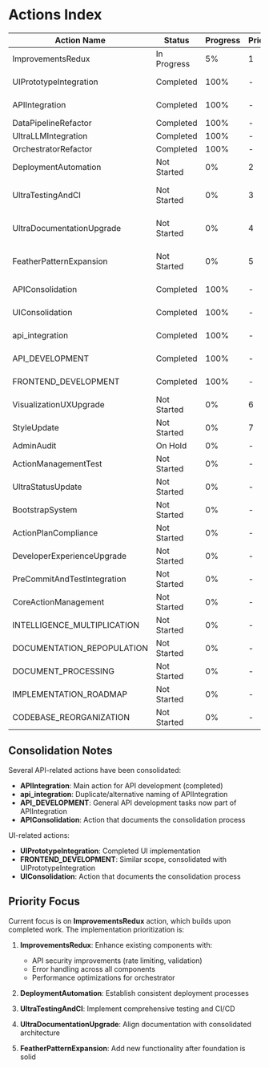# Actions Index

| Action Name | Status      | Progress | Priority | Notes |
|-------------|-------------|----------|----------|-------|
| ImprovementsRedux | In Progress | 5% | 1 | Current active development |
| UIPrototypeIntegration | Completed | 100% | - | UI implementation completed |
| APIIntegration | Completed | 100% | - | Core API endpoints implemented |
| DataPipelineRefactor | Completed | 100% | - | |
| UltraLLMIntegration | Completed | 100% | - | |
| OrchestratorRefactor | Completed | 100% | - | |
| DeploymentAutomation | Not Started | 0% | 2 | Next priority after ImprovementsRedux |
| UltraTestingAndCI | Not Started | 0% | 3 | Will complement deployment automation |
| UltraDocumentationUpgrade | Not Started | 0% | 4 | Update docs for consolidated architecture |
| FeatherPatternExpansion | Not Started | 0% | 5 | Add new functionality after foundation is solid |
| APIConsolidation | Completed | 100% | - | Consolidation of API-related actions |
| UIConsolidation | Completed | 100% | - | Consolidation of UI-related actions |
| api_integration | Completed | 100% | - | Consolidated with APIIntegration |
| API_DEVELOPMENT | Completed | 100% | - | Consolidated with APIIntegration |
| FRONTEND_DEVELOPMENT | Completed | 100% | - | Consolidated with UIPrototypeIntegration |
| VisualizationUXUpgrade | Not Started | 0% | 6 | |
| StyleUpdate | Not Started | 0% | 7 | |
| AdminAudit | On Hold | 0% | - | |
| ActionManagementTest | Not Started | 0% | - | |
| UltraStatusUpdate | Not Started | 0% | - | |
| BootstrapSystem | Not Started | 0% | - | |
| ActionPlanCompliance | Not Started | 0% | - | |
| DeveloperExperienceUpgrade | Not Started | 0% | - | |
| PreCommitAndTestIntegration | Not Started | 0% | - | |
| CoreActionManagement | Not Started | 0% | - | |
| INTELLIGENCE_MULTIPLICATION | Not Started | 0% | - | |
| DOCUMENTATION_REPOPULATION | Not Started | 0% | - | |
| DOCUMENT_PROCESSING | Not Started | 0% | - | |
| IMPLEMENTATION_ROADMAP | Not Started | 0% | - | |
| CODEBASE_REORGANIZATION | Not Started | 0% | - | |

## Consolidation Notes

Several API-related actions have been consolidated:

- **APIIntegration**: Main action for API development (completed)
- **api_integration**: Duplicate/alternative naming of APIIntegration
- **API_DEVELOPMENT**: General API development tasks now part of APIIntegration
- **APIConsolidation**: Action that documents the consolidation process

UI-related actions:

- **UIPrototypeIntegration**: Completed UI implementation
- **FRONTEND_DEVELOPMENT**: Similar scope, consolidated with UIPrototypeIntegration
- **UIConsolidation**: Action that documents the consolidation process

## Priority Focus

Current focus is on **ImprovementsRedux** action, which builds upon completed work. The implementation prioritization is:

1. **ImprovementsRedux**: Enhance existing components with:
   - API security improvements (rate limiting, validation)
   - Error handling across all components
   - Performance optimizations for orchestrator

2. **DeploymentAutomation**: Establish consistent deployment processes

3. **UltraTestingAndCI**: Implement comprehensive testing and CI/CD

4. **UltraDocumentationUpgrade**: Align documentation with consolidated architecture

5. **FeatherPatternExpansion**: Add new functionality after foundation is solid
